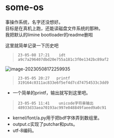 # some-os

事操作系统，名字还没想好。  
目标是在真机上跑，还能读磁盘文件系统的那种。  
我把默认的limine bootloader的readme删啦  

这里就简单记录一下历史吧  

> `23-05-08 17:21    idt    a9c7a296407dbd20e755a181c3f0e1342bc89af2`

![image-20230508172259935](https://s2.loli.net/2023/05/08/YUbKgw53Xn6HeI1.png)

> `23-05-05 20:27   printf   319164c0311ac833e6f5ef4d7cd74754533c3dd9`  

+ 一个简单的printf，输出就写到这里吧。  


> `23-05-05 11:41    unicode字符串输出   48933d33aea70193ac997e048849faeed9a0c91` 

+ kernel/font/a.py用于把bdf字体弄到数组里。
+ output.c实现了putchar和puts。
+ utf-8编码。